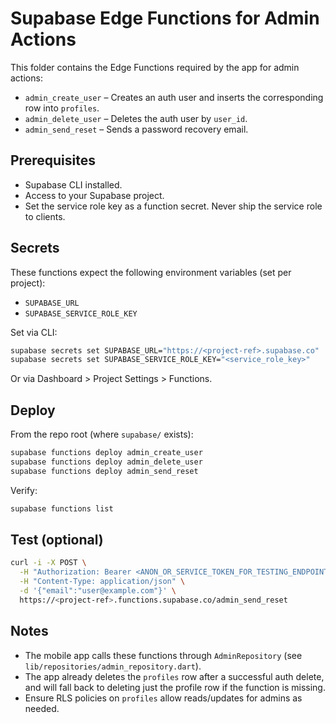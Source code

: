 # Supabase Edge Functions for Admin Actions

This folder contains the Edge Functions required by the app for admin actions:

- `admin_create_user` – Creates an auth user and inserts the corresponding row into `profiles`.
- `admin_delete_user` – Deletes the auth user by `user_id`.
- `admin_send_reset` – Sends a password recovery email.

## Prerequisites

- Supabase CLI installed.
- Access to your Supabase project.
- Set the service role key as a function secret. Never ship the service role to clients.

## Secrets

These functions expect the following environment variables (set per project):

- `SUPABASE_URL`
- `SUPABASE_SERVICE_ROLE_KEY`

Set via CLI:

```bash
supabase secrets set SUPABASE_URL="https://<project-ref>.supabase.co"
supabase secrets set SUPABASE_SERVICE_ROLE_KEY="<service_role_key>"
```

Or via Dashboard > Project Settings > Functions.

## Deploy

From the repo root (where `supabase/` exists):

```bash
supabase functions deploy admin_create_user
supabase functions deploy admin_delete_user
supabase functions deploy admin_send_reset
```

Verify:

```bash
supabase functions list
```

## Test (optional)

```bash
curl -i -X POST \
  -H "Authorization: Bearer <ANON_OR_SERVICE_TOKEN_FOR_TESTING_ENDPOINT>" \
  -H "Content-Type: application/json" \
  -d '{"email":"user@example.com"}' \
  https://<project-ref>.functions.supabase.co/admin_send_reset
```

## Notes

- The mobile app calls these functions through `AdminRepository` (see `lib/repositories/admin_repository.dart`).
- The app already deletes the `profiles` row after a successful auth delete, and will fall back to deleting just the profile row if the function is missing.
- Ensure RLS policies on `profiles` allow reads/updates for admins as needed.
